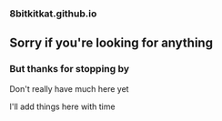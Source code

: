 ### 8bitkitkat.github.io

## Sorry if you're looking for anything 

### But thanks for stopping by

Don't really have much here yet

I'll add things here with time